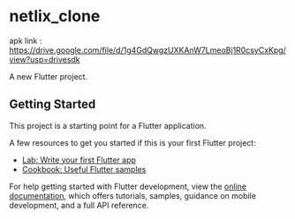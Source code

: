 # netlix_clone

apk link : https://drive.google.com/file/d/1g4GdQwgzUXKAnW7LmeoBj1R0csyCxKpg/view?usp=drivesdk

A new Flutter project.

## Getting Started

This project is a starting point for a Flutter application.

A few resources to get you started if this is your first Flutter project:

- [Lab: Write your first Flutter app](https://docs.flutter.dev/get-started/codelab)
- [Cookbook: Useful Flutter samples](https://docs.flutter.dev/cookbook)

For help getting started with Flutter development, view the
[online documentation](https://docs.flutter.dev/), which offers tutorials,
samples, guidance on mobile development, and a full API reference.
